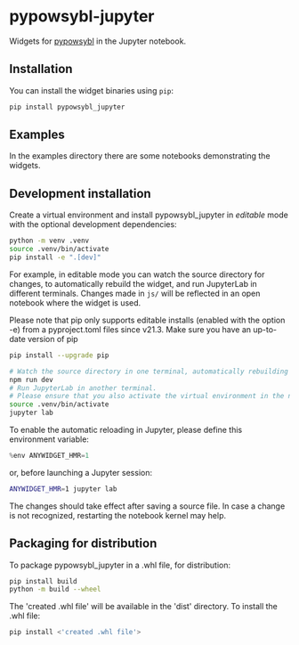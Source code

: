 # pypowsybl-jupyter

Widgets for [pypowsybl](https://github.com/powsybl/pypowsybl) in the Jupyter notebook.


## Installation

You can install the widget binaries using `pip`:

```bash
pip install pypowsybl_jupyter
```

## Examples

In the examples directory there are some notebooks demonstrating the widgets.


## Development installation

Create a virtual environment and install pypowsybl_jupyter in *editable* mode with the optional development dependencies:

```sh
python -m venv .venv
source .venv/bin/activate
pip install -e ".[dev]"
```

For example, in editable mode you can watch the source directory for changes, to automatically rebuild the widget, and run JupyterLab in different terminals. Changes made in `js/` will be reflected in an open notebook where the widget is used.

Please note that pip only supports editable installs (enabled with the option -e) from a pyproject.toml files since v21.3. Make sure you have an up-to-date version of pip
```sh
pip install --upgrade pip
```


```bash
# Watch the source directory in one terminal, automatically rebuilding when needed
npm run dev
# Run JupyterLab in another terminal.
# Please ensure that you also activate the virtual environment in the new terminal.
source .venv/bin/activate
jupyter lab
```

To enable the automatic reloading in Jupyter, please define this environment variable:

```py
%env ANYWIDGET_HMR=1
```
or, before launching a Jupyter session:

```bash
ANYWIDGET_HMR=1 jupyter lab
```

The changes should take effect after saving a source file. In case a change is not recognized, restarting the notebook kernel may help.

## Packaging for distribution

To package pypowsybl_jupyter in a .whl file, for distribution:
```bash
pip install build
python -m build --wheel
```

The 'created .whl file' will be available in the 'dist' directory. To install the .whl file:
```bash
pip install <'created .whl file'>
```
